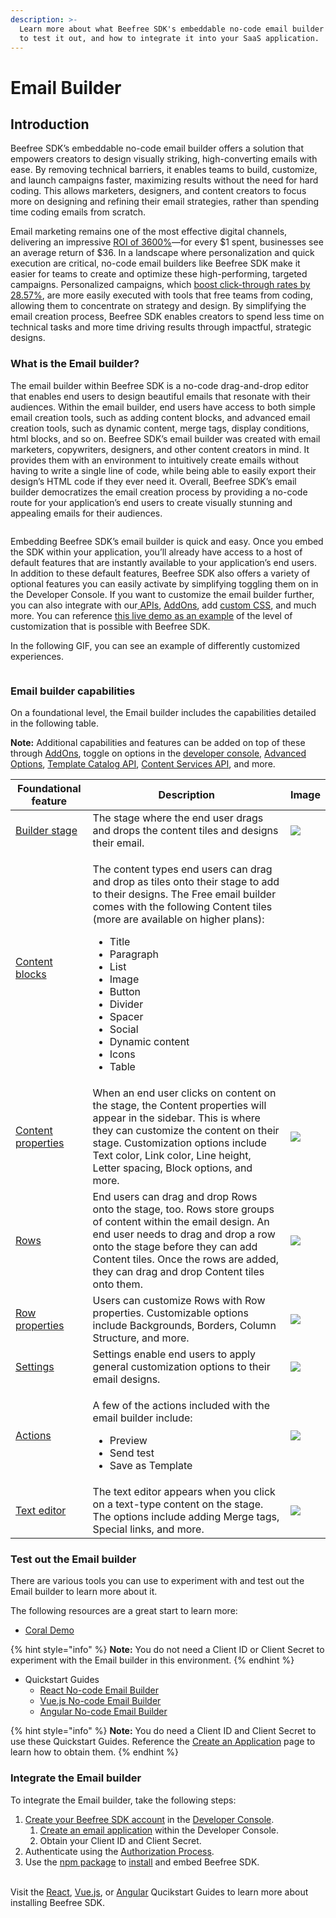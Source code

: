 ```yaml
---
description: >-
  Learn more about what Beefree SDK's embeddable no-code email builder is, how
  to test it out, and how to integrate it into your SaaS application.
---
```


# Email Builder

## Introduction

Beefree SDK’s embeddable no-code email builder offers a solution that empowers creators to design visually striking, high-converting emails with ease. By removing technical barriers, it enables teams to build, customize, and launch campaigns faster, maximizing results without the need for hard coding. This allows marketers, designers, and content creators to focus more on designing and refining their email strategies, rather than spending time coding emails from scratch.

Email marketing remains one of the most effective digital channels, delivering an impressive [ROI of 3600%](https://www.litmus.com/blog/infographic-the-roi-of-email-marketing)—for every $1 spent, businesses see an average return of $36. In a landscape where personalization and quick execution are critical, no-code email builders like Beefree SDK make it easier for teams to create and optimize these high-performing, targeted campaigns. Personalized campaigns, which [boost click-through rates by 28.57%](https://www.sender.net/blog/email-marketing-statistics/), are more easily executed with tools that free teams from coding, allowing them to concentrate on strategy and design. By simplifying the email creation process, Beefree SDK enables creators to spend less time on technical tasks and more time driving results through impactful, strategic designs.

### What is the Email builder?

The email builder within Beefree SDK is a no-code drag-and-drop editor that enables end users to design beautiful emails that resonate with their audiences. Within the email builder, end users have access to both simple email creation tools, such as adding content blocks, and advanced email creation tools, such as dynamic content, merge tags, display conditions, html blocks, and so on. Beefree SDK’s email builder was created with email marketers, copywriters, designers, and other content creators in mind. It provides them with an environment to intuitively create emails without having to write a single line of code, while being able to easily export their design’s HTML code if they ever need it. Overall, Beefree SDK’s email builder democratizes the email creation process by providing a no-code route for your application’s end users to create visually stunning and appealing emails for their audiences.

<figure><img src="https://lh7-qw.googleusercontent.com/docsz/AD_4nXf0SM_QeuywJ28U7UHrsyMGA3YBIJtsTxyFftuIgn2BlHfIN1kYd7uxQL5F7X3h8XHOy7FAoZNGbIyyVu8N1e8UZt_yP_b_n_UR3Geg1L2i1nxHWNFo3rs4eOtsDp5QvEBQXvRTdi3UD5HSsPc0048FdoGv?key=qdLL93gfl1SVZrxzjDZmdA" alt=""><figcaption></figcaption></figure>

Embedding Beefree SDK’s email builder is quick and easy. Once you embed the SDK within your application, you’ll already have access to a host of default features that are instantly available to your application’s end users. In addition to these default features, Beefree SDK also offers a variety of optional features you can easily activate by simplifying toggling them on in the Developer Console. If you want to customize the email builder further, you can also integrate with our[ APIs](https://docs.beefree.io/beefree-sdk/apis/content-services-api/content-services-api-reference), [AddOns](https://docs.beefree.io/beefree-sdk/builder-addons/addons/addons-overview), add [custom CSS](https://docs.beefree.io/beefree-sdk/other-customizations/appearance/custom-css), and much more. You can reference [this live demo as an example](https://bee-plugin-demos.getbee.io/#/manage-themes) of the level of customization that is possible with Beefree SDK.

In the following GIF, you can see an example of differently customized experiences.      &#x20;

<figure><img src="https://lh7-qw.googleusercontent.com/docsz/AD_4nXdOHPeITsA_UtKl2HBl5XAWdGMZC39G0f1tZcY1yIBe1o64rdDpSnBlbehR0dHmAyRpmSRtSTo8lmSvcZfkX0d8iw5hYOnl6lfUDtGlRZH_jMAeyY-IPXMcdatmZrL2SXCa_3Wy8CNUFhDhjVCQInuh_onZ?key=qdLL93gfl1SVZrxzjDZmdA" alt=""><figcaption></figcaption></figure>

### Email builder capabilities&#x20;

On a foundational level, the Email builder includes the capabilities detailed in the following table.&#x20;

**Note:** Additional capabilities and features can be added on top of these through [AddOns](../builder-addons/addons/), toggle on options in the [developer console](https://developers.beefree.io/accounts/login/?from=website_menu), [Advanced Options](../other-customizations/advanced-options/), [Template Catalog API](../apis/template-catalog-api/), [Content Services API](broken-reference), and more.&#x20;

| Foundational feature                                                                          | Description                                                                                                                                                                                                                                                                                                                                                                                       | Image                                                                                                                                                                                                                                                                          |
| --------------------------------------------------------------------------------------------- | ------------------------------------------------------------------------------------------------------------------------------------------------------------------------------------------------------------------------------------------------------------------------------------------------------------------------------------------------------------------------------------------------- | ------------------------------------------------------------------------------------------------------------------------------------------------------------------------------------------------------------------------------------------------------------------------------ |
| [Builder stage](https://docs.beefree.io/end-user-guide/design-builder-overview)               | The stage where the end user drags and drops the content tiles and designs their email.                                                                                                                                                                                                                                                                                                           | ![](https://lh7-qw.googleusercontent.com/docsz/AD_4nXfm9c-C9lhH-00UNadSC8WDpzzGkIFT4_TVGDxmtHhhAv3rVmPs-fRNaMUI6SmbGxjtBEmJDmf9CBXpdKm1hYIbUOkAcIV9kKjFjhfepJ23kme3nEa5QJovSbrAbifQSbIm9DQ5c-GSMGrfR7i9AqLEy2UG?key=qdLL93gfl1SVZrxzjDZmdA)                                    |
| [Content blocks](https://docs.beefree.io/end-user-guide/design-builder-overview)              | <p>The content types end users can drag and drop as tiles onto their stage to add to their designs. The Free email builder comes with the following Content tiles (more are available on higher plans): </p><ul><li>Title</li><li>Paragraph</li><li>List</li><li>Image</li><li>Button</li><li>Divider</li><li>Spacer</li><li>Social</li><li>Dynamic content</li><li>Icons</li><li>Table</li></ul> | <img src="https://lh7-qw.googleusercontent.com/docsz/AD_4nXdfwX3HeOx3Hq_iYtsdTJzwYDic3ImPLGG5rYsbMEPzTq8E1MBtcwGYm1XbXgnjUkTGnRzAB4TdjTcnzrAGNXqtnoaIkRw9VHEKmnkBV5BZ3buGhm8I7oYdN1-rLfnSUza7BNs_R3UHuQRVzDE10QxYUI4M?key=qdLL93gfl1SVZrxzjDZmdA" alt="" data-size="original"> |
| [Content properties](https://docs.beefree.io/end-user-guide/row-vs.-content-block-selection)  | When an end user clicks on content on the stage, the Content properties will appear in the sidebar. This is where they can customize the content on their stage. Customization options include Text color, Link color, Line height, Letter spacing, Block options, and more.                                                                                                                      | ![](https://lh7-qw.googleusercontent.com/docsz/AD_4nXfjKnuLZpiv86ke0oQT5AmN0GL0xSvJOSP3n_T6O0XBmUdvALLqaT6aYR8xZm0tzguIckUdr8dZtq1mP4auujLAsKUT42CoFN0WZhaDnQpPGg7Ce_oB8YU2_porm0z9VQQq0693qtt4VXiYC-M91huwp04?key=qdLL93gfl1SVZrxzjDZmdA)                                     |
| [Rows](../rows/reusable-content/)                                                             | End users can drag and drop Rows onto the stage, too. Rows store groups of content within the email design. An end user needs to drag and drop a row onto the stage before they can add Content tiles. Once the rows are added, they can drag and drop Content tiles onto them.                                                                                                                   | ![](https://lh7-qw.googleusercontent.com/docsz/AD_4nXceuUk6v8idFfK3l_8AfnwsVcH4FaHqAQN7n6ZBBxCzXz5dqP404UMk4pXOsK7QPeWzGABkSTei2xhQMnmjg_VJomI1D5s-AGePcuEqgzKTNRdIS79R15bZf-wJdlIo0-9c9qE8jLi4QYISbf4WBlOF_oA?key=qdLL93gfl1SVZrxzjDZmdA)                                     |
| [Row properties](https://docs.beefree.io/end-user-guide/saved-rows)                           | Users can customize Rows with Row properties. Customizable options include Backgrounds, Borders, Column Structure, and more.                                                                                                                                                                                                                                                                      | ![](https://lh7-qw.googleusercontent.com/docsz/AD_4nXczIDLQ2P0h2ywmYVs4D8ehU3AG81ILy_VwZS2zwqZgtzu597NZhEsSxBg5Bs2ASX5bDKXfiBjIQGJmVzRV-OzWOtoYHImH08IcsouAT84XdbGeS53IzO9CwqSKVquVtdE1en-MVBIC9rXFlgW4iBqf9CM?key=qdLL93gfl1SVZrxzjDZmdA)                                     |
| [Settings](https://docs.beefree.io/end-user-guide/configuring-settings)                       | Settings enable end users to apply general customization options to their email designs.                                                                                                                                                                                                                                                                                                          | ![](https://lh7-qw.googleusercontent.com/docsz/AD_4nXcWwdsOhSISqJ3XNPBwmBzXPF8BNQ26Nrolw5M4MXH6LVGCS5vPBzr4vrQWjFj0mZpFGpkWn2VOI91RfAqr92O6I6qJXm-0r8oRrjboAYuIHOiW1bw1MWqznM7c00yrAE4sGzPHqUKsQi100HWQiUf-tvSb?key=qdLL93gfl1SVZrxzjDZmdA)                                    |
| [Actions](https://docs.beefree.io/end-user-guide/preview)                                     | <p>A few of the actions included with the email builder include:</p><ul><li>Preview</li><li>Send test</li><li>Save as Template</li></ul>                                                                                                                                                                                                                                                          | ![](https://lh7-qw.googleusercontent.com/docsz/AD_4nXdVSZjhC8_OEHHMwEQuk5o43-uJLsF7cVIxWK9yvlwl_WWsdZFMFk1uAh_njzEMr_UvIyNh5p17linpBlA29hzLbKYa5c98-qoXEZQQ8cq-K4zM_8riaC_tFg2ajcKWsiwfGoMYnil-_XTMR5xkycZqTKyh?key=qdLL93gfl1SVZrxzjDZmdA)                                    |
| [Text editor](../other-customizations/advanced-options/special-links-and-merge-tags.md)       | The text editor appears when you click on a text-type content on the stage. The options include adding Merge tags, Special links, and more.                                                                                                                                                                                                                                                       | ![](https://lh7-qw.googleusercontent.com/docsz/AD_4nXfZC7wT28Ao9FvFjryK9fx26yGjLRpwlduGgcPA6pt4CWEJaXsQ7XT9NjsSG5y2mkY0iJA3Rz-B9reXZYcUZ1XhtCrjhKHvSTyD3DSbuSwCQCFjqGnm93yX8CmMvFJbaWMKyBnPJKEYbNfjCKK7DZfI0mSz?key=qdLL93gfl1SVZrxzjDZmdA)                                    |

### Test out the Email builder

There are various tools you can use to experiment with and test out the Email builder to learn more about it.

The following resources are a great start to learn more:

* [Coral Demo](https://bee-plugin-demos.getbee.io/#/)

{% hint style="info" %}
**Note:** You do not need a Client ID or Client Secret to experiment with the Email builder in this environment.
{% endhint %}

* Quickstart Guides
  * [React No-code Email Builder](../quickstart-guides/react-no-code-email-builder.md)
  * [Vue.js No-code Email Builder](../quickstart-guides/vue.js-no-code-email-builder.md)
  * [Angular No-code Email Builder](../quickstart-guides/angular-no-code-email-builder.md)

{% hint style="info" %}
**Note:** You do need a Client ID and Client Secret to use these Quickstart Guides. Reference the [Create an Application](../getting-started/readme/create-an-application.md) page to learn how to obtain them.
{% endhint %}

### Integrate the Email builder

To integrate the Email builder, take the following steps:

1. [Create your Beefree SDK account](https://docs.beefree.io/beefree-sdk/getting-started/readme/create-an-application) in the [Developer Console](https://developers.beefree.io/accounts/login/?from=website_menu).
   1. [Create an email application](https://docs.beefree.io/beefree-sdk/getting-started/readme/create-an-application) within the Developer Console.
   2. Obtain your Client ID and Client Secret.
2. Authenticate using the [Authorization Process](../getting-started/readme/installation/authorization-process-in-detail.md).
3. Use the [npm package](https://www.npmjs.com/package/@beefree.io/sdk) to [install](https://docs.beefree.io/beefree-sdk/getting-started/readme/installation) and embed Beefree SDK.&#x20;

\
Visit the [React](../quickstart-guides/react-no-code-email-builder.md), [Vue.js](../quickstart-guides/vue.js-no-code-email-builder.md), or [Angular](../quickstart-guides/angular-no-code-email-builder.md) Qucikstart Guides to learn more about installing Beefree SDK.
